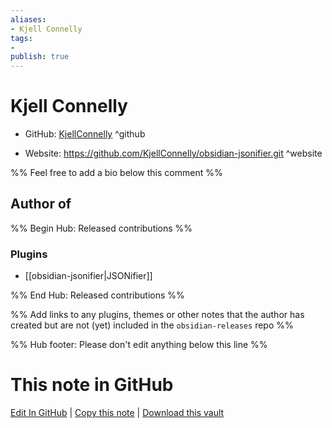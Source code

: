 ```yaml
---
aliases:
- Kjell Connelly
tags:
- 
publish: true
---
```


# Kjell Connelly

- GitHub: [KjellConnelly](https://github.com/KjellConnelly/) ^github
<!-- - Discord: `@` ^discord-->
- Website: <https://github.com/KjellConnelly/obsidian-jsonifier.git> ^website
<!-- - [[Publish sites|Publish site]]: ^publish-->

%% Feel free to add a bio below this comment %%


## Author of

%% Begin Hub: Released contributions %%
### Plugins
- [[obsidian-jsonifier|JSONifier]]

%% End Hub: Released contributions %%

%% Add links to any plugins, themes or other notes that the author has created but are not (yet) included in the `obsidian-releases` repo %%

<!--
### Unlisted plugins
-->

<!--
### Others
-->

<!--
## Sponsor this author

- [[GitHub sponsors]]: [Sponsor @KjellConnelly on GitHub Sponsors](https://github.com/sponsors/KjellConnelly) ^github-sponsor
- [[Buy me a coffee]]: ^buy-me-a-coffee
- [[PayPal]]: ^paypal
- [[Patreon]]: ^patreon

-->

<!--
## Follow this author

- [[YouTube Channels|On YouTube]]: ^youtube
- Twitter: ^twitter
- ...
-->

%% Hub footer: Please don't edit anything below this line %%

# This note in GitHub

<span class="git-footer">[Edit In GitHub](https://github.dev/obsidian-community/obsidian-hub/blob/main/01%20-%20Community/People/KjellConnelly.md "git-hub-edit-note") | [Copy this note](https://raw.githubusercontent.com/obsidian-community/obsidian-hub/main/01%20-%20Community/People/KjellConnelly.md "git-hub-copy-note") | [Download this vault](https://github.com/obsidian-community/obsidian-hub/archive/refs/heads/main.zip "git-hub-download-vault") </span>
